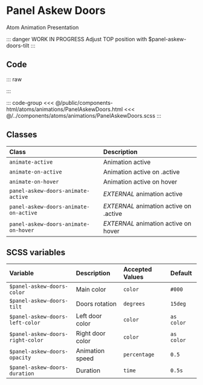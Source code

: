 # Panel Askew Doors
<Badge type="tip">Atom</Badge> <Badge type="info">Animation</Badge> <Badge type="info">Presentation</Badge>

::: danger WORK IN PROGRESS
Adjust TOP position with $panel-askew-doors-tilt
:::

## Code

::: raw
<div class="dev-section without-restrictions">
    <!--@include: ../../public/components-html/atoms/animations/PanelAskewDoors.html -->
</div>
:::

::: code-group
<<< @/public/components-html/atoms/animations/PanelAskewDoors.html
<<< @/../components/atoms/animations/PanelAskewDoors.scss
:::

## Classes

| Class                                 | Description                            |
|:--------------------------------------|:---------------------------------------|
| `animate-active`                      | Animation active                       |
| `animate-on-active`                   | Animation active on .active            |
| `animate-on-hover`                    | Animation active on hover              |
| `panel-askew-doors-animate-active`    | *EXTERNAL* animation active            |
| `panel-askew-doors-animate-on-active` | *EXTERNAL* animation active on .active |
| `panel-askew-doors-animate-on-hover`  | *EXTERNAL* animation active on hover   |

## SCSS variables

| Variable                         | Description      | Accepted Values | Default    |
|:---------------------------------|:-----------------|:----------------|:-----------|
| `$panel-askew-doors-color`       | Main color       | `color`         | `#000`     |
| `$panel-askew-doors-tilt`        | Doors rotation   | `degrees`       | `15deg`    |
| `$panel-askew-doors-left-color`  | Left door color  | `color`         | `as color` |
| `$panel-askew-doors-right-color` | Right door color | `color`         | `as color` |
| `$panel-askew-doors-opacity`     | Animation speed  | `percentage`    | `0.5`      |
| `$panel-askew-doors-duration`    | Duration         | `time`          | `0.5s`     |

<style lang="scss">
@import "docs/theme.scss";

$panel-askew-doors-color: $primary-color;

@import "components/atoms/animations/PanelAskewDoors.scss";
</style>